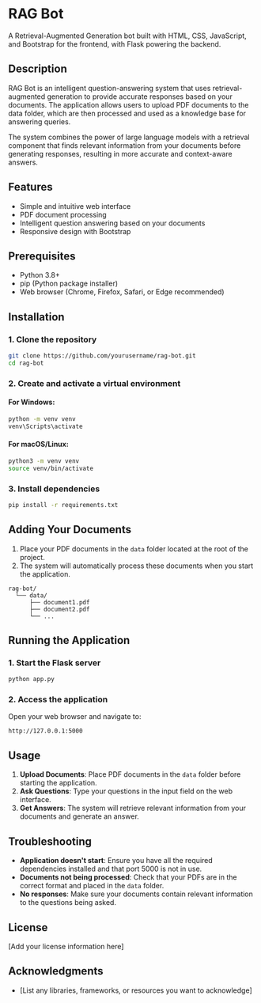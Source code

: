 # RAG Bot

A Retrieval-Augmented Generation bot built with HTML, CSS, JavaScript, and Bootstrap for the frontend, with Flask powering the backend.

## Description

RAG Bot is an intelligent question-answering system that uses retrieval-augmented generation to provide accurate responses based on your documents. The application allows users to upload PDF documents to the data folder, which are then processed and used as a knowledge base for answering queries.

The system combines the power of large language models with a retrieval component that finds relevant information from your documents before generating responses, resulting in more accurate and context-aware answers.

## Features

- Simple and intuitive web interface
- PDF document processing
- Intelligent question answering based on your documents
- Responsive design with Bootstrap

## Prerequisites

- Python 3.8+
- pip (Python package installer)
- Web browser (Chrome, Firefox, Safari, or Edge recommended)

## Installation

### 1. Clone the repository

```bash
git clone https://github.com/yourusername/rag-bot.git
cd rag-bot
```

### 2. Create and activate a virtual environment

#### For Windows:

```bash
python -m venv venv
venv\Scripts\activate
```

#### For macOS/Linux:

```bash
python3 -m venv venv
source venv/bin/activate
```

### 3. Install dependencies

```bash
pip install -r requirements.txt
```

## Adding Your Documents

1. Place your PDF documents in the `data` folder located at the root of the project.
2. The system will automatically process these documents when you start the application.

```
rag-bot/
  └── data/
      ├── document1.pdf
      ├── document2.pdf
      └── ...
```

## Running the Application

### 1. Start the Flask server

```bash
python app.py
```

### 2. Access the application

Open your web browser and navigate to:

```
http://127.0.0.1:5000
```

## Usage

1. **Upload Documents**: Place PDF documents in the `data` folder before starting the application.
2. **Ask Questions**: Type your questions in the input field on the web interface.
3. **Get Answers**: The system will retrieve relevant information from your documents and generate an answer.

## Troubleshooting

- **Application doesn't start**: Ensure you have all the required dependencies installed and that port 5000 is not in use.
- **Documents not being processed**: Check that your PDFs are in the correct format and placed in the `data` folder.
- **No responses**: Make sure your documents contain relevant information to the questions being asked.

## License

[Add your license information here]

## Acknowledgments

- [List any libraries, frameworks, or resources you want to acknowledge]
